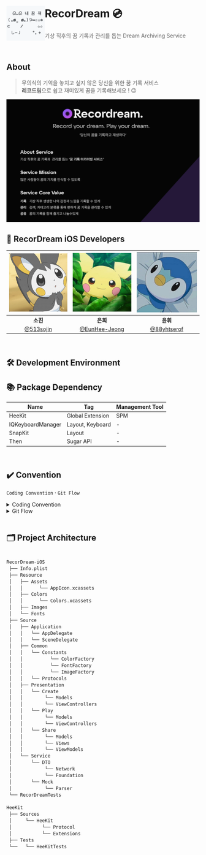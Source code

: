 # RecorDream 💿<img src="./Asset/로고.png" align=left width=100>

> 기상 직후의 꿈 기록과 관리를 돕는 Dream Archiving Service <br>

<br />

## About

> 무의식의 기억을 놓치고 싶지 않은 당신을 위한 꿈 기록 서비스 <br>
> **레코드림**으로 쉽고 재미있게 꿈을 기록해보세요 ! 😉


<img width="1363" img src = "./Asset/브랜딩.png">

<br />

## 🍎 RecorDream iOS Developers

|<img src="./Asset/소진.png" width=200>|<img src="./Asset/은희.jpeg" width=200>|<img src="./Asset/윤휘.jpeg" width=200>|
|:--:|:--:|:--:|
|**소진**|**은희**|**윤휘**|
|[@513sojin](https://github.com/513sojin)|[@EunHee-Jeong](https://github.com/EunHee-Jeong)|[@88yhtserof](https://github.com/88yhtserof)|



<br />

## 🛠 Development Environment

## 📚 Package Dependency

| Name | Tag | Management Tool |
| --- | --- | --- |
| HeeKit | Global Extension | SPM |
| IQKeyboardManager | Layout, Keyboard | - |
| SnapKit | Layout | - |
| Then | Sugar API | - |


<br />

## ✔️ Convention

`Coding Convention` · `Git Flow`

<details markdown="1">
<summary>Coding Convention</summary>

<br>
👉 Team Wiki 보러가기 https://github.com/TeamRecorDream/RecorDream-iOS/wiki/%08Coding-Convention

</details>

<details markdown="2">
<summary>Git Flow</summary>

<br>

```
1. Issue를 생성한다. // 작업의 단위, 번호 부여

2. Issue의 Feature Branch를 생성한다. // ex - feature/#이슈번호

3. ~작업~ // Add - Commit - Push - Pull Request 의 과정

4. Pull Request가 작성되면 작성자 이외의 다른 팀원이 Code Review를 한다.

5. Code Review가 완료되고, 2명이 Approve 하면 Pull Request 작성자가 develop Branch로 merge 한다. // Conflicts 방지

6. 다른 팀원들은 merge된 작업물을 pull하고 다시 각자 맡은 작업을 이어나간다.
```
</details>

<br />

## 🗂 Project Architecture

```swift

RecorDream-iOS
 ├── Info.plist
 ├── Resource
 │   ├── Assets
 │   │      └── AppIcon.xcassets
 │   ├── Colors
 │   │      └── Colors.xcassets
 │   ├── Images
 │   └── Fonts
 ├── Source
 │   ├── Application
 │   │   └── AppDelegate
 │   │   └── SceneDelegate
 │   ├── Common
 │   │   └── Constants
 │   │          └── ColorFactory
 │   │          └── FontFactory
 │   │          └── ImageFactory
 │   │   └── Protocols
 │   ├── Presentation
 │   │   └── Create
 │   │        └── Models
 │   │        └── ViewControllers
 │   │   └── Play
 │   │        └── Models
 │   │        └── ViewControllers
 │   │   └── Share
 │   │        └── Models
 │   │        └── Views
 │   │        └── ViewModels
 │   └── Service
 │       └── DTO
 │            └── Network
 │            └── Foundation
 │       └── Mock
 │            └── Parser
 └── RecorDreamTests
 
HeeKit
 ├── Sources
 │     └── HeeKit
 │           └── Protocol
 │           └── Extensions
 ├── Tests
 └──   └── HeeKitTests
```
